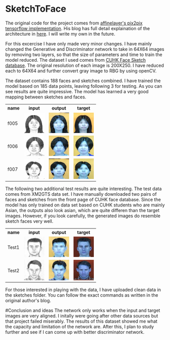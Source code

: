 # SketchToFace
The original code for the project comes from [affinelayer's pix2pix tensorflow implementation](https://github.com/affinelayer/pix2pix-tensorflow). His blog has full detail explaination of the architecture in [here](http://affinelayer.com/pix2pix/). I will write my own in the future.

For this excercise I have only made very minor changes. I have mainly changed the Generative and Discriminator network to take in 64X64 images by removing two layers, so that the size of parameters and time to train the model reduced. The dataset I used comes from [CUHK Face Sketch database](http://mmlab.ie.cuhk.edu.hk/archive/facesketch.html). The original resolution of each image is 200X250. I have reduced each to 64X64 and further convert gray image to RBG by using openCV.

The dataset contains 188 faces and sketches combined. I have trained the model based on 185 data points, leaving following 3 for testing. As you can see results are quite impressive. The model has learned a very good mapping between sketches and faces.

<table>
<tr><th>name</th><th>input</th><th>output</th><th>target</th></tr>
<tr><td>f005</td><td><img src='images/f005-inputs.png'></td><td><img src='images/f005-outputs.png'></td><td><img src='images/f005-targets.png'></td></tr>
<tr><td>f006</td><td><img src='images/f006-inputs.png'></td><td><img src='images/f006-outputs.png'></td><td><img src='images/f006-targets.png'></td></tr>
<tr><td>f007</td><td><img src='images/f007-inputs.png'></td><td><img src='images/f007-outputs.png'></td><td><img src='images/f007-targets.png'></td></tr>
</table>

The following two additional test results are quite interesting. The test data comes from XM2GTS data set. I have manually downloaded two pairs of faces and sketches from the front page of CUHK face database. Since the model has only trained on data set based on CUHK students who are mainly Asian, the outputs also look asian, which are quite differen than the target images. However, if you look carefully, the generated images do resemble sketch faces very well.
<table>
<tr><th>name</th><th>input</th><th>output</th><th>target</th></tr>
<tr><td>Test1</td><td><img src='images/Test1-inputs.png'></td><td><img src='images/Test1-outputs.png'></td><td><img src='images/Test1-targets.png'></td></tr>
<tr><td>Test2</td><td><img src='images/Test2-inputs.png'></td><td><img src='images/Test2-outputs.png'></td><td><img src='images/Test2-targets.png'></td></tr>
</table>

For those interested in playing with the data, I have uploaded clean data in the sketches folder. You can follow the exact commands as written in the original author's blog.

#Conclusion and ideas
The network only works when the input and target images are very aligned. I initally were going after other data sources but that project failed miserably. The results of this dataset showed me what the capacity and limitation of the network are. After this, I plan to study further and see if I can come up with better discriminator network. 
